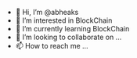 - 👋 Hi, I’m @abheaks
- 👀 I’m interested in BlockChain
- 🌱 I’m currently learning BlockChain
- 💞️ I’m looking to collaborate on ...
- 📫 How to reach me ...

<!---
abheaks/abheaks is a ✨ special ✨ repository because its `README.md` (this file) appears on your GitHub profile.
You can click the Preview link to take a look at your changes.
--->

